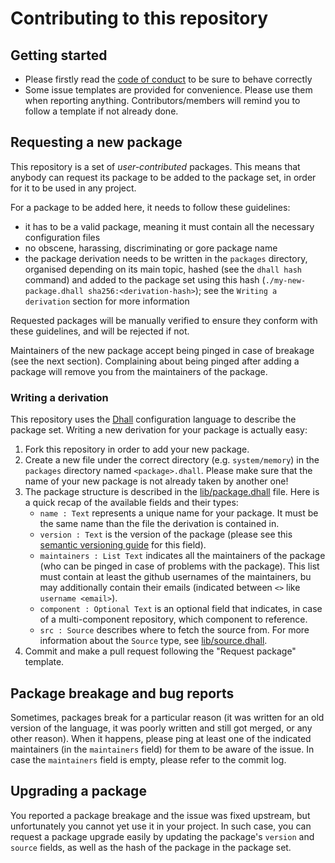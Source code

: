 # Contributing to this repository

## Getting started

- Please firstly read the [code of conduct](https://github.com/github/docs/blob/7f94058f57bc243a053f97b9965c05dbdfd01d21/CODE_OF_CONDUCT.md) to be sure to behave correctly
- Some issue templates are provided for convenience. Please use them when reporting anything. Contributors/members will remind you to follow a template if not already done.

## Requesting a new package

This repository is a set of *user-contributed* packages.
This means that anybody can request its package to be added to the package set, in order for it to be used in any project.

For a package to be added here, it needs to follow these guidelines:
- it has to be a valid package, meaning it must contain all the necessary configuration files
- no obscene, harassing, discriminating or gore package name
- the package derivation needs to be written in the `packages` directory, organised depending on its main topic, hashed (see the `dhall hash` command) and added to the package set using this hash (`./my-new-package.dhall sha256:<derivation-hash>`); see the `Writing a derivation` section for more information

Requested packages will be manually verified to ensure they conform with these guidelines, and will be rejected if not.

Maintainers of the new package accept being pinged in case of breakage (see the next section).
Complaining about being pinged after adding a package will remove you from the maintainers of the package.

### Writing a derivation

This repository uses the [Dhall](https://dhall-lang.org) configuration language to describe the package set.
Writing a new derivation for your package is actually easy:
1. Fork this repository in order to add your new package.
2. Create a new file under the correct directory (e.g. `system/memory`) in the `packages` directory named `<package>.dhall`.
   Please make sure that the name of your new package is not already taken by another one!
3. The package structure is described in the [lib/package.dhall](./lib/package.dhall) file.
   Here is a quick recap of the available fields and their types:
   - `name : Text` represents a unique name for your package.
     It must be the same name than the file the derivation is contained in.
   - `version : Text` is the version of the package (please see this [semantic versioning guide](https://semver.org/) for this field).
   - `maintainers : List Text` indicates all the maintainers of the package (who can be pinged in case of problems with the package).
     This list must contain at least the github usernames of the maintainers, bu may additionally contain their emails (indicated between `<>` like `username <email>`).
   - `component : Optional Text` is an optional field that indicates, in case of a multi-component repository, which component to reference.
   - `src : Source` describes where to fetch the source from. For more information about the `Source` type, see [lib/source.dhall](./lib/source.dhall).
4. Commit and make a pull request following the "Request package" template.

## Package breakage and bug reports

Sometimes, packages break for a particular reason (it was written for an old version of the language, it was poorly written and still got merged, or any other reason).
When it happens, please ping at least one of the indicated maintainers (in the `maintainers` field) for them to be aware of the issue.
In case the `maintainers` field is empty, please refer to the commit log.

## Upgrading a package 

You reported a package breakage and the issue was fixed upstream, but unfortunately you cannot yet use it in your project.
In such case, you can request a package upgrade easily by updating the package's `version` and `source` fields, as well as the hash of the package in the package set.
